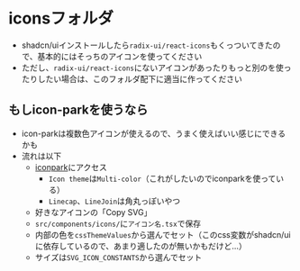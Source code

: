 # iconsフォルダ

- shadcn/uiインストールしたら`radix-ui/react-icons`もくっついてきたので、基本的にはそっちのアイコンを使ってください
- ただし、`radix-ui/react-icons`にないアイコンがあったりもっと別のを使ったりしたい場合は、このフォルダ配下に適当に作ってください

## もしicon-parkを使うなら

- icon-parkは複数色アイコンが使えるので、うまく使えばいい感じにできるかも
- 流れは以下
  - [iconpark](https://iconpark.oceanengine.com/official)にアクセス
    - `Icon theme`は`Multi-color`（これがしたいのでiconparkを使っている）
    - `Linecap`、`LineJoin`は角丸っぽいやつ
  - 好きなアイコンの「Copy SVG」
  - `src/components/icons/`に`アイコン名.tsx`で保存
  - 内部の色を`cssThemeValues`から選んでセット（このcss変数がshadcn/uiに依存しているので、あまり適したのが無いかもだけど…）
  - サイズは`SVG_ICON_CONSTANTS`から選んでセット
